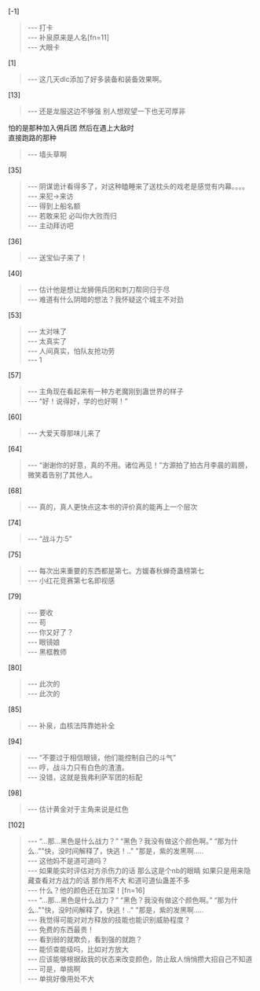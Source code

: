 
[-1] 
>--- 打卡<br>
>--- 补泉原来是人名[fn=11]<br>
>--- 大眼卡<br>

[1] 
>--- 这几天dlc添加了好多装备和装备效果啊。<br>

[13] 
>--- 还是龙服这边不够强
别人想观望一下也无可厚非

怕的是那种加入佣兵团
然后在遇上大敌时  
直接跑路的那种<br>
>--- 墙头草啊<br>

[35] 
>--- 阴谋诡计看得多了，对这种瞌睡来了送枕头的戏老是感觉有内幕。。。。<br>
>--- 来犯→来访<br>
>--- 得到上船名额<br>
>--- 若敢来犯 必叫你大败而归<br>
>--- 主动拜访吧<br>

[36] 
>--- 送宝仙子来了！<br>

[40] 
>--- 估计他是想让龙狮佣兵团和刺刀帮同归于尽<br>
>--- 难道有什么阴暗的想法？我怀疑这个城主不对劲<br>

[53] 
>--- 太对味了<br>
>--- 太真实了<br>
>--- 人间真实，怕队友抢功劳<br>
>--- 1<br>

[57] 
>--- 主角现在看起来有一种方老魔刚到蛊世界的样子<br>
>--- “好！说得好，学的也好啊！”<br>

[60] 
>--- 大爱天尊那味儿来了<br>

[64] 
>--- “谢谢你的好意，真的不用。诸位再见！”方源拍了拍古月李晨的肩膀，微笑着告别了其他人。<br>

[68] 
>--- 真的，真人更快点这本书的评价真的能再上一个层次<br>

[74] 
>--- “战斗力:5”<br>

[75] 
>--- 每次出来重要的东西都是第七。方媛春秋蝉奇蛊榜第七<br>
>--- 小红花竞赛第七名即视感<br>

[79] 
>--- 要收<br>
>--- 苟<br>
>--- 你又好了？<br>
>--- 眼镜娘<br>
>--- 黑框教师<br>

[80] 
>--- 此次的<br>
>--- 此次的<br>

[85] 
>--- 补泉，血核法阵靠她补全<br>

[94] 
>--- “不要过于相信眼镜，他们能控制自己的斗气”<br>
>--- 哼，战斗力只有白色的渣渣。<br>
>--- 没错，这就是我弗利萨军团的标配<br>

[98] 
>--- 估计黄金对于主角来说是红色<br>

[102] 
>--- “...那...黑色是什么战力？”
“黑色？我没有做这个颜色啊。”
“那为什么..""快，没时间解释了，快逃！.."
"那是，紫的发黑啊.....<br>
>--- 这他妈不是道可道吗？<br>
>--- 如果能实时评估对方杀伤力的话
那么这是个nb的眼睛
如果只是用来隐藏查看对方战力的话
那作用不大
和道可道仙蛊差不多<br>
>--- 什么？他的颜色还在加深！[fn=16]<br>
>--- “...那...黑色是什么战力？”
“黑色？我没有做这个颜色啊。”
“那为什么..""快，没时间解释了，快逃！.."
"那是，紫的发黑啊.....<br>
>--- 我觉得可能对对方释放的技能也能识别威胁程度？<br>
>--- 免费的东西最贵！<br>
>--- 看到弱的就欺负，看到强的就跑？<br>
>--- 能侦查能级吗，比如对方放大<br>
>--- 应该能够根据敌我的状态来改变颜色，防止敌人悄悄攒大招自己不知道<br>
>--- 可是，单挑啊<br>
>--- 单挑好像用处不大<br>
